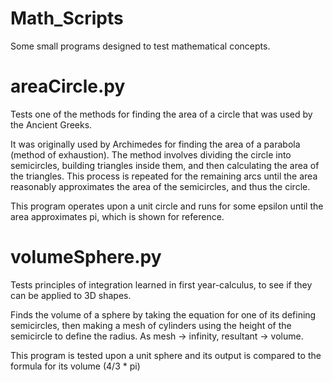 # Math_Scripts
Some small programs designed to test mathematical concepts.

# areaCircle.py
Tests one of the methods for finding the area of a circle that was used by the Ancient Greeks. 

It was originally used by Archimedes for finding the area of a parabola (method of exhaustion). The method involves dividing the circle into semicircles, building triangles inside them, and then calculating the area of the triangles. This process is repeated for the remaining arcs until the area reasonably approximates the area of the semicircles, and thus the circle.

This program operates upon a unit circle and runs for some epsilon until the area approximates pi, which is shown for reference.

# volumeSphere.py
Tests principles of integration learned in first year-calculus, to see if they can be applied to 3D shapes.

Finds the volume of a sphere by taking the equation for one of its defining semicircles, then making a mesh of cylinders using the height of the semicircle to define the radius. As mesh -> infinity, resultant -> volume.

This program is tested upon a unit sphere and its output is compared to the formula for its volume (4/3 * pi)

